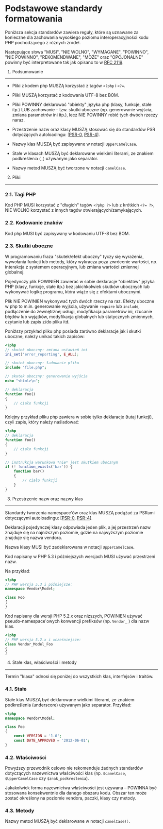Podstawowe standardy formatowania
=====================

Poniższa sekcja standardów zawiera reguły, które są uznawane za konieczne 
dla zachowania wysokiego poziomu interoperacyjności kodu PHP pochodzącego z różnych źródeł.

Następujące słowa "MUSI", "NIE WOLNO", "WYMAGANE", "POWINNO", "NIE POWINNO", "REKOMENDWANE", "MOŻE" oraz 
"OPCJONALNE" powinny być interpretowane tak jak opisano to w [RFC 2119].

[RFC 2119]: http://www.ietf.org/rfc/rfc2119.txt
[PSR-0]: https://github.com/php-fig/fig-standards/blob/master/accepted/PSR-0.md
[PSR-4]: https://github.com/php-fig/fig-standards/blob/master/accepted/PSR-4-autoloader.md


1. Podsumowanie
-----------

- Pliki z kodem php MUSZĄ korzystać z tagów `<?php` i `<?=`.

- Pliki MUSZĄ korzystać z kodowania UTF-8 bez BOM.

- Pliki POWINNY deklarować "obiekty" języka php (klasy, funkcje, stałe itp.) LUB zachowanie – 
  tzw. skutki uboczne (np. generowanie wyjścia, zmiana parametrów ini itp.), lecz NIE POWINNY 
  robić tych dwóch rzeczy naraz.
  
- Przestrzenie nazw oraz klasy MUSZĄ stosować się do standardów PSR dotyczących autoloadingu: [[PSR-0], [PSR-4]].

- Nazwy klas MUSZĄ być zapisywane w notacji `UpperCamelCase`.

- Stałe w klasach MUSZĄ być deklarowane wielkimi literami, ze znakiem podkreślenia 
 (`_`) używanym jako separator.

- Nazwy metod MUSZĄ być tworzone w notacji `camelCase`.


2. Pliki
--------

### 2.1. Tagi PHP

Kod PHP MUSI korzystać z "długich" tagów `<?php ?>` lub z krótkich `<?= ?>`, 
NIE WOLNO korzystać z innych tagów otwierających/zamykających.

### 2.2. Kodowanie znaków

Kod php MUSI być zapisywany w kodowaniu UTF-8 bez BOM.

### 2.3. Skutki uboczne

W programowaniu fraza "skutek/efekt uboczny" tyczy się wyrażenia, wywołania funkcji lub metody, 
który wykracza poza zwrócenie wartości, np. interakcja z systemem operacyjnym, lub zmiana wartości 
zmiennej globalnej.

Pojedynczy plik POWINIEN zawierać w sobie deklaracje "obiektów" języka PHP (klasy, funkcje, stałe itp.) 
bez jakichkolwiek skutków ubocznych lub wykonywać logikę programu, która wiąże się z efektami ubocznymi. 

Plik NIE POWINIEN wykonywać tych dwóch rzeczy na raz. Efekty uboczne w php to m.in. generowanie wyjścia, 
używanie `require` lub `include`, podłączenie do zewnętrznej usługi, modyfikacja parametrów ini, 
rzucanie błędów lub wyjątków, modyfikacja globalnych lub statycznych zmiennych, 
czytanie lub zapis z/do pliku itd.

Poniższy przykład pliku php posiada zarówno deklaracje jak i skutki uboczne, należy unikać takich zapisów:

```php
<?php
// skutek uboczny: zmiana ustawień ini
ini_set('error_reporting', E_ALL);

// skutek uboczny: ładowanie pliku
include "file.php";

// skutek uboczny: generowanie wyjścia
echo "<html>\n";

// deklaracja
function foo()
{
    // ciało funkcji
}
```

Kolejny przykład pliku php zawiera w sobie tylko deklaracje (tutaj funkcji), 
czyli zapis, który należy naśladować:

```php
<?php
// deklaracja
function foo()
{
    // ciało funkcji
}

// instrukcja warunkowa *nie* jest skutkiem ubocznym
if (! function_exists('bar')) {
    function bar()
    {
        // ciało funkcji
    }
}
```


3. Przestrzenie nazw oraz nazwy klas
----------------------------

Standardy tworzenia namespace'ów oraz klas MUSZĄ podążać za PSRami dotyczącymi autoloadingu: [[PSR-0], [PSR-4]].

Deklaracji pojedynczej klasy odpowiada jeden plik, a jej przestrzeń nazw znajduje się na 
najniższym poziomie, gdzie na najwyższym poziomie znajduje się nazwa vendora.

Nazwa klasy MUSI być zadeklarowana w notacji `UpperCamelCase`.

Kod napisany w PHP 5.3 i późniejszych wersjach MUSI używać przestrzeni nazw.

Na przykład:

```php
<?php
// PHP wersja 5.3 i późniejsze:
namespace Vendor\Model;

class Foo
{
}
```

Kod napisany dla wersji PHP 5.2.x oraz niższych, 
POWINIEN używać pseudo-namespace'owych konwencji prefiksów (np. `Vendor_` ) dla nazw klas.

```php
<?php
// PHP wersja 5.2.x i wcześniejsze:
class Vendor_Model_Foo
{
}
```

4. Stałe klas, właściwości i metody
-------------------------------------------

Termin "klasa" odnosi się poniżej do wszystkich klas, interfejsów i traitów.

### 4.1. Stałe

Stałe klas MUSZĄ być deklarowane wielkimi literami, ze znakiem podkreślenia (underscore) 
używanym jako separator. 
Przykład:

```php
<?php
namespace Vendor\Model;

class Foo
{
    const VERSION = '1.0';
    const DATE_APPROVED = '2012-06-01';
}
```

### 4.2. Właściwości

Powyższy przewodnik celowo nie rekomenduje żadnych standardów dotyczących nazewnictwa właściwości 
klas (np. `$camelCase`, `$UpperCamelCase` czy `$znak_podkreslenia`).

Jakakolwiek forma nazewnictwa właściwości jest używana – POWINNA być stosowana 
konsekwentnie dla danego obszaru kodu. Obszar ten może zostać określony na poziomie 
vendora, paczki, klasy czy metody.

### 4.3. Metody

Nazwy metod MUSZĄ być deklarowane w notacji `camelCase()`.
